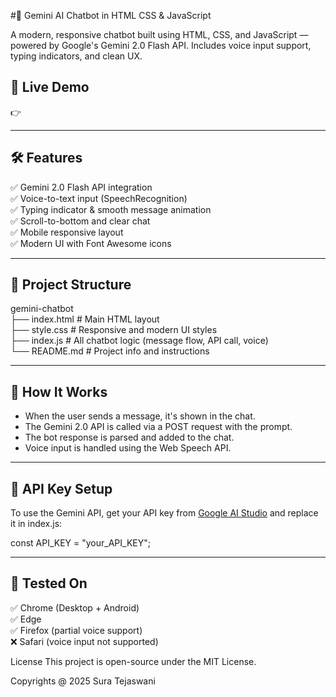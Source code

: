 #🤖 Gemini AI Chatbot in HTML CSS & JavaScript

A modern, responsive chatbot built using HTML, CSS, and JavaScript — powered by Google's Gemini 2.0 Flash API. Includes voice input support, typing indicators, and clean UX.

## 🚀 Live Demo

👉 

---

## 🛠 Features

✅ Gemini 2.0 Flash API integration <br>
✅ Voice-to-text input (SpeechRecognition) <br>
✅ Typing indicator & smooth message animation <br>
✅ Scroll-to-bottom and clear chat <br>
✅ Mobile responsive layout <br>
✅ Modern UI with Font Awesome icons <br>

---

## 📁 Project Structure

gemini-chatbot <br>
├── index.html # Main HTML layout <br>
├── style.css # Responsive and modern UI styles <br>
├── index.js # All chatbot logic (message flow, API call, voice) <br>
└── README.md # Project info and instructions <br>

---

## 🧠 How It Works

- When the user sends a message, it's shown in the chat.
- The Gemini 2.0 API is called via a POST request with the prompt.
- The bot response is parsed and added to the chat.
- Voice input is handled using the Web Speech API.

---

## 🔐 API Key Setup

To use the Gemini API, get your API key from [Google AI Studio](https://makersuite.google.com/) and replace it in index.js:

const API_KEY = "your_API_KEY";

---

## 🧪 Tested On

✅ Chrome (Desktop + Android) <br>
✅ Edge <br>
✅ Firefox (partial voice support) <br>
❌ Safari (voice input not supported) <br>

License
This project is open-source under the MIT License.

Copyrights @ 2025 Sura Tejaswani
